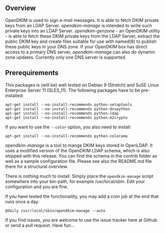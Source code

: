 Overview
--------

OpenDKIM is used to sign e-mail messages. It is able to fetch DKIM private keys
from an LDAP Server. *opendkim-manage* is intended to write such private keys
into an LDAP Server. *opendkim-genzone* - an OpenDKIM utility - is able to fetch
these DKIM private keys from the LDAP Server, extract the public DKIM key and 
create files suitable for use with named(8) to publish these public keys in your
DNS zone. If your OpenDKIM box has direct access to a primary DNS server, 
*opendkim-manage* can also do dynamic zone updates. Currently only one DNS 
server is supported.

Prerequirements
---------------

This packages is (will be) well tested on Debian 9 (Stretch) and SuSE Linux 
Enterprise Server 11 (SLES_11). The following packages have to be pre-installed:

```
apt-get install --no-install-recommends python-setuptools
apt-get install --no-install-recommends python-dnspython
apt-get install --no-install-recommends python-ldap
apt-get install --no-install-recommends python-m2crypto
```

If you want to use the `--color` option, you also need to install:

```
apt-get install --no-install-recommends python-colorama
```

*opendkim-manage* is a tool to mange DKIM keys stored in OpenLDAP. It uses a 
modified version of the OpenDKIM LDAP schema, which is also shipped with this
release. You can find the schema in the contrib folder as well as a sample 
configuration file. Please see also the README.md file there for a structural
overview.

There is nothing much to install. Simply place the `opendkim-manage` script 
somewhere into your bin-path, for example /usr/local/sbin. Edit your 
configuration and you are fine.

If you have tested the functionaility, you may add a cron job at the end that
runs once a day:
 
```cron
@daily /usr/local/sbin/opendkim-manage --auto
```

If you find issues, you are welcome to use the issue tracker here at Github 
or send a pull request. Have fun...
